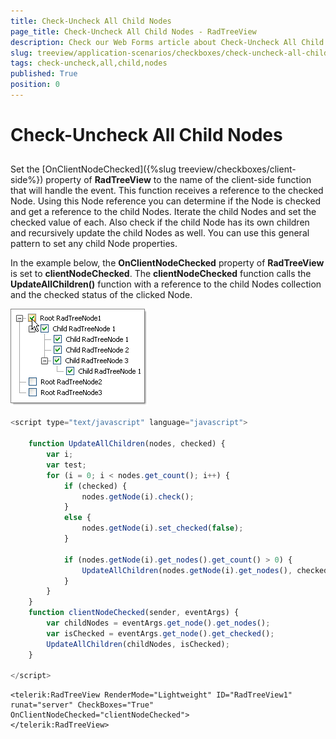 ```yaml
---
title: Check-Uncheck All Child Nodes
page_title: Check-Uncheck All Child Nodes - RadTreeView
description: Check our Web Forms article about Check-Uncheck All Child Nodes.
slug: treeview/application-scenarios/checkboxes/check-uncheck-all-child-nodes
tags: check-uncheck,all,child,nodes
published: True
position: 0
---
```


# Check-Uncheck All Child Nodes



## 

Set the [OnClientNodeChecked]({%slug treeview/checkboxes/client-side%}) property of **RadTreeView** to the name of the client-side function that will handle the event. This function receives a reference to the checked Node. Using this Node reference you can determine if the Node is checked and get a reference to the child Nodes. Iterate the child Nodes and set the checked value of each. Also check if the child Node has its own children and recursively update the child Nodes as well. You can use this general pattern to set any child Node properties.

In the example below, the **OnClientNodeChecked** property of **RadTreeView** is set to **clientNodeChecked**. The **clientNodeChecked** function calls the **UpdateAllChildren()** function with a reference to the child Nodes collection and the checked status of the clicked Node.


![](images/treeview_checkuncheckallchildnodes.png)

````JavaScript	
<script type="text/javascript" language="javascript">

    function UpdateAllChildren(nodes, checked) {
        var i;
        var test;
        for (i = 0; i < nodes.get_count(); i++) {
            if (checked) {
                nodes.getNode(i).check();
            }
            else {
                nodes.getNode(i).set_checked(false);
            }

            if (nodes.getNode(i).get_nodes().get_count() > 0) {
                UpdateAllChildren(nodes.getNode(i).get_nodes(), checked);
            }
        }
    }
    function clientNodeChecked(sender, eventArgs) {
        var childNodes = eventArgs.get_node().get_nodes();
        var isChecked = eventArgs.get_node().get_checked();
        UpdateAllChildren(childNodes, isChecked);
    }

</script>
````
````ASPNET
<telerik:RadTreeView RenderMode="Lightweight" ID="RadTreeView1" runat="server" CheckBoxes="True" OnClientNodeChecked="clientNodeChecked">
</telerik:RadTreeView>
````

